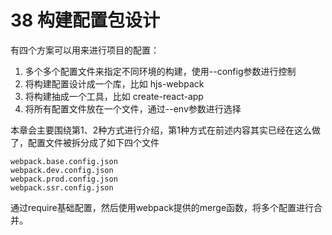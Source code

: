 # 38 构建配置包设计

有四个方案可以用来进行项目的配置：

1. 多个多个配置文件来指定不同环境的构建，使用--config参数进行控制
2. 将构建配置设计成一个库，比如 hjs-webpack
3. 将构建抽成一个工具，比如 create-react-app
4. 将所有配置文件放在一个文件，通过--env参数进行选择

本章会主要围绕第1、2种方式进行介绍，第1种方式在前述内容其实已经在这么做了，配置文件被拆分成了如下四个文件 

```
webpack.base.config.json
webpack.dev.config.json
webpack.prod.config.json
webpack.ssr.config.json
```

通过require基础配置，然后使用webpack提供的merge函数，将多个配置进行合并。